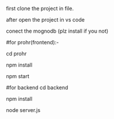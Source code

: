 first clone the project in file.

after 
open the project in vs code

conect the mognodb (plz install if you not)

#for prohr(frontend):-

cd prohr

npm install

npm start

#for backend 
cd backend

npm install

node server.js


